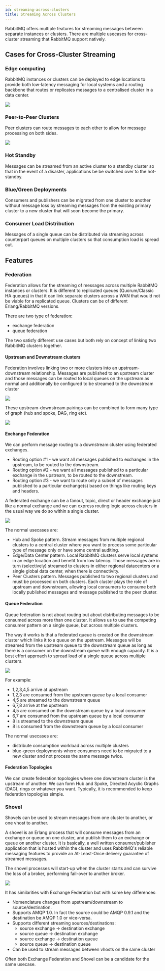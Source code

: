 ```yaml
---
id: streaming-across-clusters
title: Streaming Across Clusters
---
```


RabbitMQ offers multiple features for streaming messages between separate instances or clusters. There are multiple usecases for cross-cluster streaming that RabbitMQ support natively.

## Cases for Cross-Cluster Streaming

### Edge computing

RabbitMQ instances or clusters can be deployed to edge locations to provide both low-latency messaging for local systems and a routing backbone that routes or replicates messages to a centralised cluster in a data center.

![](/img/docs/concepts/cross-cluster-streaming-edge.svg)

### Peer-to-Peer Clusters

Peer clusters can route messages to each other to allow for message processing on both sides.

![](/img/docs/concepts/cross-cluster-streaming-peers.svg)

### Hot Standby

Messages can be streamed from an active cluster to a standby cluster so that in the event of a disaster, applications be be switched over to the hot-standby.

### Blue/Green Deployments

Consumers and publishers can be migrated from one cluster to another without message loss by streaming messages from the existing primary cluster to a new cluster that will soon become the primary.

### Consumer Load Distribution

Messages of a single queue can be distributed via streaming across counterpart queues on multiple clusters so that consumption load is spread out.

## Features

### Federation

Federation allows for the streaming of messages across multiple RabbitMQ instances or clusters. It is different to replicated queues (Quorum/Classic HA queues) in that it can link separate clusters across a WAN that would not be viable for a replicated queue. Clusters can be of different Erlang/RabbitMQ versions.

There are two type of federation:

- exchange federation
- queue federation

The two satisfy different use cases but both rely on concept of linking two RabbitMQ clusters together.

#### Upstream and Downstream clusters

Federation involves linking two or more clusters into an upstream-downstream relationship. Messages are published to an upstream cluster and those messages can be routed to local queues on the upstream as normal and additionally be configured to be streamed to the downstream cluster

![](/img/docs/concepts/federation-upstream-downstream.svg)

These upstream-downstream pairings can be combined to form many type of graph (hub and spoke, DAG, ring etc).

![](/img/docs/concepts/federation-upstream-downstream-dag.svg)

#### Exchange Federation

We can perform message routing to a downstream cluster using federated exchanges. 

- Routing option #1 - we want all messages published to exchanges in the upstream, to be routed to the downstream.
- Routing option #2 - we want all messages published to a particular exchange in the upstream, to be routed to the downstream.
- Routing option #3 - we want to route only a subset of messages published to a particular exchange(s) based on things like routing keys and headers.

A federated exchange can be a fanout, topic, direct or header exchange just like a normal exchange and we can express routing logic across clusters in the usual way we do so within a single cluster.

![](/img/docs/concepts/federated-exchange.svg)

The normal usecases are:

- Hub and Spoke pattern. Stream messages from multiple regional clusters to a central cluster where you want to process some particular type of message only or have some central auditing.
- Edge/Data Center pattern. Local RabbitMQ clusters serve local systems in an edge location and benefit from low latency. Those messages are in turn (selectively) streamed to clusters in either regional datacenters or a single global data center, when there is connectivity.
- Peer Clusters pattern. Messages published to two regional clusters and must be processed on both clusters. Each cluster plays the role of upstream and downstream, allowing local consumers to consume both locally published messages and message published to the peer cluster.


#### Queue Federation

Queue federation is not about routing but about distributing messages to be consumed across more than one cluster. It allows us to use the competing consumer pattern on a single queue, but across multiple clusters.

The way it works is that a federated queue is created on the downstream cluster which links it to a queue on the upstream. Messages will be streamed from the upstream queue to the downstream queue as long as there is a consumer on the downstream queue with enough capacity. It is a best effort approach to spread load of a single queue across multiple clusters.

![](/img/docs/concepts/federated-queue.svg)

For example:

- 1,2,3,4,5 arrive at upstream
- 1,2,3 are consumed from the upstream queue by a local consumer
- 4,5 are streamed to the downstream queue
- 6,7,8 arrive at the upstream
- 4,5 are consumed on the downstream queue by a local consumer
- 6,7 are consumed from the upstream queue by a local consumer
- 8 is streamed to the downstream queue
- 8 is consumed from the downstream queue by a local consumer

The normal usecases are:

- distribute consumption workload across multiple clusters
- blue-green deployments where consumers need to be migrated to a new cluster and not process the same message twice.

#### Federation Topologies

We can create federation topologies where one downstream cluster is the upstream of another. We can form Hub and Spoke,  Directed Acyclic Graphs (DAG), rings or whatever you want. Typically, it is recommended to keep federation topologies simple.

### Shovel

Shovels can be used to stream messages from one cluster to another, or one vhost to another. 

A shovel is an Erlang process that will consume messages from an exchange or queue on one cluster, and publish them to an exchange or queue on another cluster. It is basically, a well written consumer/publisher application that is hosted within the cluster and uses RabbitMQ's reliable messaging features to provide an At-Least-Once delivery guarantee of streamed messages.

The shovel processes will start-up when the cluster starts and can survive the loss of a broker, performing fail-over to another broker.

![](/img/docs/concepts/shovel.svg)

It has similarities with Exchange Federation but with some key differences:

- Nomenclature changes from upstream/downstream to source/destination.
- Supports AMQP 1.0. In fact the source could be AMQP 0.9.1 and the destination be AMQP 1.0 or vice-versa.
- Supports different streaming sources/destinations:
  - source exchange -> destination exchange
  - source queue -> destination exchange
  - source exchange -> destination queue
  - source queue -> destination queue
- Can be used to stream messages between vhosts on the same cluster

Often both Exchange Federation and Shovel can be a candidate for the same usecase.